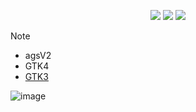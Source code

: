 <div align="center"> 

![](https://img.shields.io/github/last-commit/whoslucifer/ags-purr?&style=for-the-badge&color=FFB1C8&logoColor=D9E0EE&labelColor=292324)
![](https://img.shields.io/github/stars/whoslucifer/ags-purr?style=for-the-badge&logo=andela&color=FFB686&logoColor=D9E0EE&labelColor=292324)
[![](https://img.shields.io/github/repo-size/whoslucifer/ags-purr?color=CAC992&label=SIZE&logo=googledrive&style=for-the-badge&logoColor=D9E0EE&labelColor=292324)](https://github.com/whoslucifer/ags-purr)
</a>

</div>

> [!NOTE]
> - agsV2
> - GTK4
> - [GTK3](https://github.com/sammhansen/ags-purr/tree/gtk3)

![image](https://github.com/user-attachments/assets/46134911-d1cb-4442-a9f7-3a1a26a7fa26)








